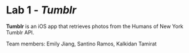 # Lab 1 - *Tumblr*

**Tumblr** is an iOS app that retrieves photos from the Humans of New York Tumblr API.

Team members: Emily Jiang, Santino Ramos, Kalkidan Tamirat
